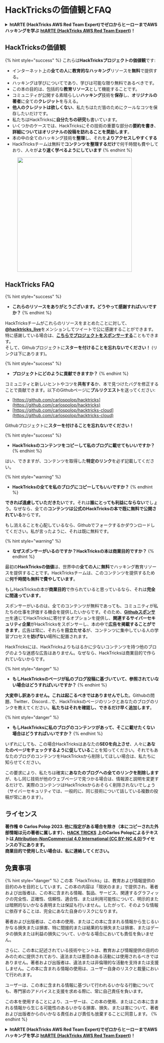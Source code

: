 # HackTricksの価値観とFAQ

<details>

<summary><strong>htARTE (HackTricks AWS Red Team Expert)でゼロからヒーローまでAWSハッキングを学ぶ</strong> <a href="https://training.hacktricks.xyz/courses/arte"><strong>htARTE (HackTricks AWS Red Team Expert)</strong></a><strong>！</strong></summary>

HackTricksをサポートする他の方法:

* **HackTricksにあなたの会社を広告したい**、または**HackTricksをPDFでダウンロードしたい**場合は、[**サブスクリプションプラン**](https://github.com/sponsors/carlospolop)をチェックしてください！
* [**公式PEASS & HackTricksグッズ**](https://peass.creator-spring.com)を入手する
* [**The PEASS Family**](https://opensea.io/collection/the-peass-family)を発見する、私たちの独占的な[**NFTs**](https://opensea.io/collection/the-peass-family)のコレクション
* 💬 [**Discordグループ**](https://discord.gg/hRep4RUj7f)または[**テレグラムグループ**](https://t.me/peass)に**参加する**、または**Twitter** 🐦 [**@carlospolopm**](https://twitter.com/carlospolopm)で**フォローする**。
* [**HackTricks**](https://github.com/carlospolop/hacktricks)と[**HackTricks Cloud**](https://github.com/carlospolop/hacktricks-cloud)のgithubリポジトリにPRを提出して、あなたのハッキングのコツを共有する。

</details>

## HackTricksの価値観

{% hint style="success" %}
これらは**HackTricksプロジェクトの価値観**です:

* インターネット上の**全ての人**に**教育的なハッキング**リソースを**無料**で提供する。
* ハッキングは学びについてであり、学びは可能な限り無料であるべきです。
* この本の目的は、包括的な**教育リソース**として機能することです。
* コミュニティが公開する素晴らしい**ハッキング**技術を**保存**し、**オリジナルの著者**に全ての**クレジット**を与える。
* **他人のクレジットは欲しくない**、私たちはただ皆のためにクールなコツを保存したいだけです。
* 私たちはHackTricksに**自分たちの研究**も書いています。
* いくつかのケースでは、HackTricksにその技術の重要な部分の**要約を書き**、**詳細についてはオリジナルの投稿を訪れることを奨励します**。
* 本の中の全てのハッキング技術を**整理**し、それを**よりアクセスしやすくする**
* HackTricksチームは無料で**コンテンツを整理するだけ**で何千時間も費やしており、人々が**より速く学べるようにしています**
{% endhint %}

<figure><img src="../.gitbook/assets/hack tricks gif.gif" alt="" width="375"><figcaption></figcaption></figure>

## HackTricks FAQ

{% hint style="success" %}
* **これらのリソースをありがとうございます。どうやって感謝すればいいですか？**
{% endhint %}

HackTricksチームがこれらのリソースをまとめたことに対して、[**@hacktricks\_live**](https://twitter.com/hacktricks\_live)をメンションしてツイートで公に感謝することができます。\
特に感謝している場合は、[**こちらでプロジェクトをスポンサーする**](https://github.com/sponsors/carlospolop)こともできます。\
そして、Githubプロジェクトに**スターを付けることを忘れないでください！** (リンクは下にあります)。

{% hint style="success" %}
* **プロジェクトにどのように貢献できますか？**
{% endhint %}

コミュニティと新しいヒントやコツを**共有する**か、本で見つけたバグを修正することで貢献できます。以下のGithubページに**プルリクエスト**を送ってください:&#x20;

* [https://github.com/carlospolop/hacktricks](https://github.com/carlospolop/hacktricks)
* [https://github.com/carlospolop/hacktricks-cloud](https://github.com/carlospolop/hacktricks-cloud)

Githubプロジェクトに**スターを付けることを忘れないでください！**

{% hint style="success" %}
* **HackTricksのコンテンツをコピーして私のブログに載せてもいいですか？**
{% endhint %}

はい、できますが、コンテンツを取得した**特定のリンク**を必ず記載してください。

{% hint style="warning" %}
* **HackTricksの全てを私のブログにコピーしてもいいですか？**
{% endhint %}

**できれば遠慮していただきたい**です。それは**誰にとっても利益にならない**でしょう。なぜなら、全ての**コンテンツは公式のHackTricksの本で既に無料で公開されている**からです。

もし消えることを心配しているなら、Githubでフォークするかダウンロードしてください。私が言ったように、それは既に無料です。

{% hint style="warning" %}
* **なぜスポンサーがいるのですか？HackTricksの本は商業目的ですか？**
{% endhint %}

最初の**HackTricksの価値**は、世界中の**全ての人**に**無料**でハッキング教育リソースを提供することです。HackTricksチームは、このコンテンツを提供するために**何千時間も無料で費やしています**。

もしHackTricksの本が**商業目的**で作られていると思っているなら、それは**完全に間違っています**。

スポンサーがいるのは、全てのコンテンツが無料であっても、コミュニティが私たちの仕事を評価する機会を提供したいからです。そのため、[**Githubスポンサー**](https://github.com/sponsors/carlospolop)を通じてHackTricksに寄付するオプションを提供し、**関連するサイバーセキュリティ企業**がHackTricksをスポンサーし、本の中で**広告を掲載することができます**。広告は常に、それらを**目立たせる**が、コンテンツに集中している人の学習プロセスを**妨げない**場所に配置されます。

HackTricksには、HackTricksよりもはるかに少ないコンテンツを持つ他のブログのような迷惑な広告はありません。なぜなら、HackTricksは商業目的で作られていないからです。

{% hint style="danger" %}
* **もしHackTricksのページが私のブログ投稿に基づいていて、参照されていない場合はどうすればいいですか？**
{% endhint %}

**大変申し訳ありません。これは起こるべきではありませんでした**。Githubの問題、Twitter、Discord...で、HackTricksのページのリンクとあなたのブログのリンクを教えてください。**私たちはそれを確認し、できるだけ早く追加します**。

{% hint style="danger" %}
* **もしHackTricksに私のブログのコンテンツがあって、そこに載せたくない場合はどうすればいいですか？**
{% endhint %}

いずれにしても、この場合HackTricksはあなたの**SEOを向上させ**、人々に**あなたのページをチェックするように促している**ことを知ってください。それでもあなたのブログのコンテンツをHackTricksから削除してほしい場合は、私たちに知らせてください。

この要求により、私たちは確実に**あなたのブログへの全てのリンクを削除します**が、もし同じ技術が他のウェブページで見つかる場合は、情報源と説明を変更するだけで、実際のコンテンツはHackTricksからおそらく削除されないでしょう（サイバーセキュリティでは、一般的に、同じ技術について話している複数の投稿が常にあります）。

## ライセンス

**著作権 © Carlos Polop 2023. 他に指定がある場合を除き（本にコピーされた外部情報は元の著者に属します）、**[**HACK TRICKS**](https://github.com/carlospolop/hacktricks) **上のCarlos Polopによるテキストは**[ **Attribution-NonCommercial 4.0 International (CC BY-NC 4.0)**](https://creativecommons.org/licenses/by-nc/4.0/)**ライセンスの下にあります。**\
**商業目的で使用したい場合は、私に連絡してください。**

## **免責事項**

{% hint style="danger" %}
この本「HackTricks」は、教育および情報提供の目的のみを目的としています。この本の内容は「現状のまま」で提供され、著者および出版者は、この本に含まれる情報、製品、サービス、関連するグラフィックの完全性、正確性、信頼性、適合性、または利用可能性について、明示的または暗黙的ないかなる表明または保証も行いません。したがって、そのような情報に依存することは、完全にあなた自身のリスクになります。

著者および出版者は、この本の使用、またはこの本に含まれる情報から生じるいかなる損失または損害、特に間接的または結果的な損失または損害、またはデータの損失または利益の損失について、いかなる場合においても責任を負いません。

さらに、この本に記述されている技術やヒントは、教育および情報提供の目的のみのために提供されており、違法または悪意のある活動には使用されるべきではありません。著者および出版者は、違法または非倫理的な活動を支持または支援しません。この本に含まれる情報の使用は、ユーザー自身のリスクと裁量において行われます。

ユーザーは、この本に含まれる情報に基づいて行われるいかなる行動についても、専門家のアドバイスと支援を求める際に、常に自己責任を負います。

この本を使用することにより、ユーザーは、この本の使用、またはこの本に含まれる情報から生じる可能性のあるいかなる損害、損失、または害について、著者および出版者からのいかなる責任および責任も放棄することに同意します。
{% endhint %}

<details>

<summary><strong>htARTE (HackTricks AWS Red Team Expert)でゼロからヒーローまでAWSハッキングを学ぶ</strong> <a href="https://training.hacktricks.xyz/courses/arte"><strong>htARTE (HackTricks AWS Red Team Expert)</strong></a><strong>！</strong></summary>

HackTricksをサポートする他の方法:

* **HackTricksにあなたの会社を広告したい**、または**HackTricksをPDFでダウンロードしたい**場合は、[**サブスクリプションプラン**](https://github.com/sponsors/carlospolop)をチェックしてください！
* [**公式PEASS & HackTricksグッズ**](https://peass.creator-spring.com)を入手する
* [**The PEASS Family**](https://opensea.io/collection/the-peass-family)を発見する、私たちの独占的な[**NFTs**](https://opensea.io/collection/the-peass-family)のコレクション
* 💬 [**Discordグループ**](https://discord.gg/hRep4RUj7f)または[**テレグラムグループ**](https://t.me/peass)に**参加する**、または**Twitter** 🐦 [**@carlospolopm**](https://twitter.com/carlospolopm)で**フォローする**。
* [**HackTricks**](https://github.com/carlospolop/hacktricks)と[**HackTricks Cloud**](https://github.com/carlospolop/hacktricks-cloud)のgithubリポジトリにPRを提出して、あなたのハッキングのコツを共有する。

</details>
